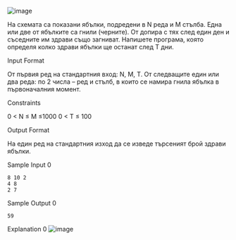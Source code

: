![image](https://user-images.githubusercontent.com/43996329/159136896-cc7ca8e5-09e4-41ff-b2fa-7886a8d3c1c1.png)


На схемата са показани ябълки, подредени в N реда и M стълба. Една или две от ябълките са гнили (черните). От допира с тях след един ден и съседните им здрави също загниват. Напишете програма, която определя колко здрави ябълки ще останат след T дни.

Input Format

От първия ред на стандартния вход: N, M, T. От следващите един или два реда: по 2 числа – ред и стълб, в които се намира гнила ябълка в първоначалния момент.

Constraints

0 < N ≤ M ≤1000 0 < T ≤ 100

Output Format

На един ред на стандартния изход да се изведе търсеният брой здрави ябълки.

Sample Input 0

    8 10 2
    4 8
    2 7

Sample Output 0

    59
    
Explanation 0 
![image](https://user-images.githubusercontent.com/43996329/159136914-62273338-adc5-4748-aabc-9844dbbfd911.png)

